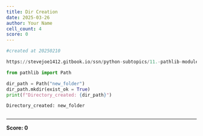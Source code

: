 ```yaml
---
title: Dir Creation
date: 2025-03-26
author: Your Name
cell_count: 4
score: 0
---
```


```python
#created at 20250210
```


```python
https://stevejoe1412.gitbook.io/ssn/python-subtopics/11.-pathlib-module
```


```python
from pathlib import Path

dir_path = Path("new_folder")
dir_path.mkdir(exist_ok = True)
print(f"Directory_created: {dir_path}")
```

    Directory_created: new_folder



```python

```


---
**Score: 0**